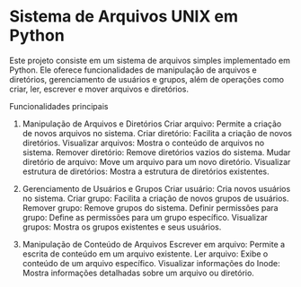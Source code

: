 # Sistema de Arquivos UNIX em Python

Este projeto consiste em um sistema de arquivos simples implementado em Python. Ele oferece funcionalidades de manipulação de arquivos e diretórios, gerenciamento de usuários e grupos, além de operações como criar, ler, escrever e mover arquivos e diretórios.

Funcionalidades principais

1. Manipulação de Arquivos e Diretórios
Criar arquivo: Permite a criação de novos arquivos no sistema.
Criar diretório: Facilita a criação de novos diretórios.
Visualizar arquivos: Mostra o conteúdo de arquivos no sistema.
Remover diretório: Remove diretórios vazios do sistema.
Mudar diretório de arquivo: Move um arquivo para um novo diretório.
Visualizar estrutura de diretórios: Mostra a estrutura de diretórios existentes.

2. Gerenciamento de Usuários e Grupos
Criar usuário: Cria novos usuários no sistema.
Criar grupo: Facilita a criação de novos grupos de usuários.
Remover grupo: Remove grupos do sistema.
Definir permissões para grupo: Define as permissões para um grupo específico.
Visualizar grupos: Mostra os grupos existentes e seus usuários.

3. Manipulação de Conteúdo de Arquivos
Escrever em arquivo: Permite a escrita de conteúdo em um arquivo existente.
Ler arquivo: Exibe o conteúdo de um arquivo específico.
Visualizar informações do Inode: Mostra informações detalhadas sobre um arquivo ou diretório.
